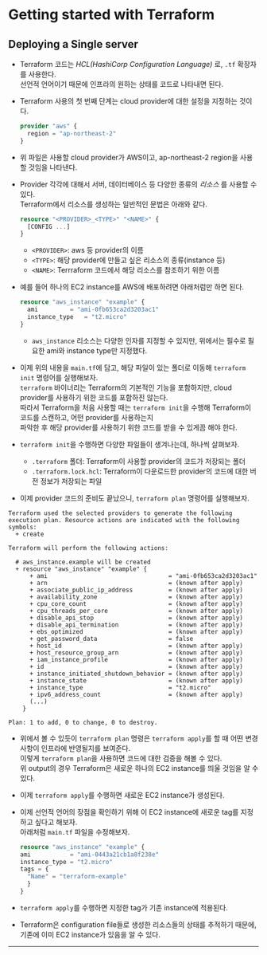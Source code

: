 # Getting started with Terraform

## Deploying a Single server

- Terraform 코드는 _HCL(HashiCorp Configuration Language)_ 로, `.tf` 확장자를 사용한다.  
  선언적 언어이기 때문에 인프라의 원하는 상태를 코드로 나타내면 된다.

- Terraform 사용의 첫 번째 단계는 cloud provider에 대한 설정을 지정하는 것이다.

  ```tf
  provider "aws" {
  	region = "ap-northeast-2"
  }
  ```

- 위 파일은 사용할 cloud provider가 AWS이고, ap-northeast-2 region을 사용할 것임을 나타낸다.

- Provider 각각에 대해서 서버, 데이터베이스 등 다양한 종류의 _리소스_ 를 사용할 수 있다.  
  Terraform에서 리소스를 생성하는 일반적인 문법은 아래와 같다.

  ```tf
  resource "<PROVIDER>_<TYPE>" "<NAME>" {
  	[CONFIG ...]
  }
  ```

  - `<PROVIDER>`: aws 등 provider의 이름
  - `<TYPE>`: 해당 provider에 만들고 싶은 리소스의 종류(instance 등)
  - `<NAME>`: Terrraform 코드에서 해당 리소스를 참조하기 위한 이름

- 예를 들어 하나의 EC2 instance를 AWS에 배포하려면 아래처럼만 하면 된다.

  ```tf
  resource "aws_instance" "example" {
  	ami 		= "ami-0fb653ca2d3203ac1"
  	instance_type 	= "t2.micro"
  }
  ```

  - `aws_instance` 리소스는 다양한 인자를 지정할 수 있지만, 위에서는 필수로 필요한 ami와 instance type만 지정했다.

- 이제 위의 내용을 `main.tf`에 담고, 해당 파일이 있는 폴더로 이동해 `terraform init` 명령어를 실행해보자.  
  `terraform` 바이너리는 Terraform의 기본적인 기능을 포함하지만, cloud provider를 사용하기 위한 코드를 포함하진 않는다.  
  따라서 Terraform을 처음 사용할 때는 `terraform init`을 수행해 Terraform이 코드를 스캔하고, 어떤 provider를 사용하는지  
  파악한 후 해당 provider를 사용하기 위한 코드를 받을 수 있게끔 해야 한다.

- `terraform init`을 수행하면 다양한 파일들이 생겨나는데, 하나씩 살펴보자.

  - `.terraform` 폴더: Terraform이 사용할 provider의 코드가 저장되는 폴더
  - `.terraform.lock.hcl`: Terraform이 다운로드한 provider의 코드에 대한 버전 정보가 저장되는 파일

- 이제 provider 코드의 준비도 끝났으니, `terraform plan` 명령어를 실행해보자.

```
Terraform used the selected providers to generate the following execution plan. Resource actions are indicated with the following symbols:
  + create

Terraform will perform the following actions:

  # aws_instance.example will be created
  + resource "aws_instance" "example" {
      + ami                                  = "ami-0fb653ca2d3203ac1"
      + arn                                  = (known after apply)
      + associate_public_ip_address          = (known after apply)
      + availability_zone                    = (known after apply)
      + cpu_core_count                       = (known after apply)
      + cpu_threads_per_core                 = (known after apply)
      + disable_api_stop                     = (known after apply)
      + disable_api_termination              = (known after apply)
      + ebs_optimized                        = (known after apply)
      + get_password_data                    = false
      + host_id                              = (known after apply)
      + host_resource_group_arn              = (known after apply)
      + iam_instance_profile                 = (known after apply)
      + id                                   = (known after apply)
      + instance_initiated_shutdown_behavior = (known after apply)
      + instance_state                       = (known after apply)
      + instance_type                        = "t2.micro"
      + ipv6_address_count                   = (known after apply)
      (...)
    }

Plan: 1 to add, 0 to change, 0 to destroy.
```

- 위에서 볼 수 있듯이 `terraform plan` 명령은 `terraform apply`를 할 때 어떤 변경 사항이 인프라에 반영될지를 보여준다.  
  이렇게 `terraform plan`을 사용하면 코드에 대한 검증을 해볼 수 있다.  
  위 output의 경우 Terraform은 새로운 하나의 EC2 instance를 띄울 것임을 알 수 있다.

- 이제 `terraform apply`를 수행하면 새로운 EC2 instance가 생성된다.

- 이제 선언적 언어의 장점을 확인하기 위해 이 EC2 instance에 새로운 tag를 지정하고 싶다고 해보자.  
  아래처럼 `main.tf` 파일을 수정해보자.

  ```tf
  resource "aws_instance" "example" {
  ami           = "ami-0443a21cb1a8f238e"
  instance_type = "t2.micro"
  tags = {
    "Name" = "terraform-example"
    }
  }
  ```

- `terraform apply`를 수행하면 지정한 tag가 기존 instance에 적용된다.

- Terraform은 configuration file들로 생성한 리소스들의 상태를 추적하기 때문에, 기존에 이미 EC2 instance가 있음을 알 수 있다.

---
